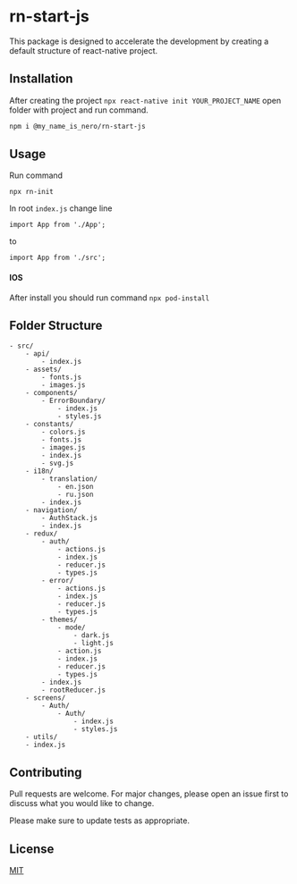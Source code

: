 # rn-start-js

This package is designed to accelerate the development by creating a default structure of react-native project.

## Installation

After creating the project `npx react-native init YOUR_PROJECT_NAME`
open folder with project and run command.

```bash
npm i @my_name_is_nero/rn-start-js
```

## Usage

Run command

```
npx rn-init
```

In root `index.js` change line

```
import App from './App';
```

to

```
import App from './src';
```

#### IOS

After install you should run command `npx pod-install`

## Folder Structure

    - src/
        - api/
            - index.js
        - assets/
            - fonts.js
            - images.js
        - components/
            - ErrorBoundary/
                - index.js
                - styles.js
        - constants/
            - colors.js
            - fonts.js
            - images.js
            - index.js
            - svg.js
        - i18n/
            - translation/
                - en.json
                - ru.json
            - index.js
        - navigation/
            - AuthStack.js
            - index.js
        - redux/
            - auth/
                - actions.js
                - index.js
                - reducer.js
                - types.js
            - error/
                - actions.js
                - index.js
                - reducer.js
                - types.js
            - themes/
                - mode/
                    - dark.js
                    - light.js
                - action.js
                - index.js
                - reducer.js
                - types.js
            - index.js
            - rootReducer.js
        - screens/
            - Auth/
                - Auth/
                    - index.js
                    - styles.js
        - utils/
        - index.js

## Contributing

Pull requests are welcome. For major changes, please open an issue first to discuss what you would like to change.

Please make sure to update tests as appropriate.

## License

[MIT](https://choosealicense.com/licenses/mit/)
